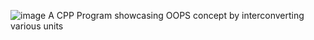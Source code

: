 ![image](https://github.com/user-attachments/assets/b55f0f19-f96d-4cf0-a406-eb45d35bc2b3)
A CPP Program showcasing OOPS concept by interconverting various units
